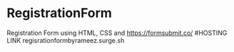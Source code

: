 # RegistrationForm
Registration Form using HTML, CSS and https://formsubmit.co/
#HOSTING LINK
regisrationformbyrameez.surge.sh

